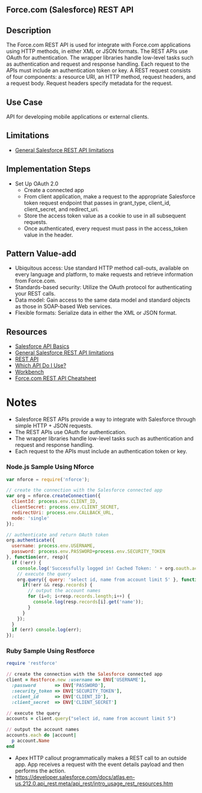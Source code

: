 ## Force.com (Salesforce) REST API

## Description
The Force.com REST API is used for integrate with Force.com applications using HTTP methods, in either XML or JSON formats. The REST APIs use OAuth for authentication.  The wrapper libraries handle low-level tasks such as authentication and request and response handling.  Each request to the APIs must include an authentication token or key.
A REST request consists of four components: a resource URI, an HTTP method, request headers, and a request body. Request headers specify metadata for the request. 
## Use Case
API for developing mobile applications or external clients.
## Limitations
* [General Salesforce REST API limitations](https://developer.salesforce.com/docs/atlas.en-us.212.0.api.meta/api/implementation_considerations.htm?SearchType=Stem)

## Implementation Steps
* Set Up OAuth 2.0
  * Create a connected app
  * From client application, make a request to the appropriate Salesforce token request endpoint that passes in grant_type, client_id, client_secret, and redirect_uri. 
  * Store the access token value as a cookie to use in all subsequent requests. 
  * Once authenticated, every request must pass in the access_token value in the header. 

## Pattern Value-add
* Ubiquitous access: Use standard HTTP method call-outs, available on every language and platform, to make requests and retrieve information from Force.com.
* Standards-based security: Utilize the OAuth protocol for authenticating your REST calls.
* Data model: Gain access to the same data model and standard objects as those in SOAP-based Web services.
* Flexible formats: Serialize data in either the XML or JSON format.
## Resources
* [Salesforce API Basics](https://trailhead.salesforce.com/modules/api_basics)
* [General Salesforce REST API limitations](https://developer.salesforce.com/docs/atlas.en-us.212.0.api.meta/api/implementation_considerations.htm?SearchType=Stem)
* [REST API](https://developer.salesforce.com/page/REST_API)
* [Which API Do I Use?](https://help.salesforce.com/articleView?id=integrate_what_is_api.htm&type=5)
* [Workbench](workbench.developerforce.com/login.php)
* [Force.com REST API Cheatsheet](http://resources.docs.salesforce.com/rel1/doc/en-us/static/pdf/SF_Rest_API_cheatsheet_web.pdf)
# Notes
* Salesforce REST APIs provide a way to integrate with Salesforce through simple HTTP + JSON requests. 
* The REST APIs use OAuth for authentication.
* The wrapper libraries handle low-level tasks such as authentication and request and response handling.
* Each request to the APIs must include an authentication token or key.

### Node.js Sample Using Nforce
```Node.js
var nforce = require('nforce');

// create the connection with the Salesforce connected app
var org = nforce.createConnection({
  clientId: process.env.CLIENT_ID,
  clientSecret: process.env.CLIENT_SECRET,
  redirectUri: process.env.CALLBACK_URL,
  mode: 'single'
});

// authenticate and return OAuth token
org.authenticate({
  username: process.env.USERNAME,
  password: process.env.PASSWORD+process.env.SECURITY_TOKEN
}, function(err, resp){
  if (!err) {
    console.log('Successfully logged in! Cached Token: ' + org.oauth.access_token);
    // execute the query
    org.query({ query: 'select id, name from account limit 5' }, function(err, resp){
      if(!err && resp.records) {
        // output the account names
        for (i=0; i<resp.records.length;i++) {
          console.log(resp.records[i].get('name'));
        }
      }
    });
  }
  if (err) console.log(err);
});
```
### Ruby Sample Using Restforce
```Ruby
require 'restforce'

// create the connection with the Salesforce connected app
client = Restforce.new :username => ENV['USERNAME'],
  :password       => ENV['PASSWORD'],
  :security_token => ENV['SECURITY_TOKEN'],
  :client_id      => ENV['CLIENT_ID'],
  :client_secret  => ENV['CLIENT_SECRET']

// execute the query
accounts = client.query("select id, name from account limit 5")

// output the account names
accounts.each do |account|
  p account.Name
end
```

* Apex HTTP callout programmatically makes a REST call to an outside app.  App receives a request with the event details payload and then performs the action.
* https://developer.salesforce.com/docs/atlas.en-us.212.0.api_rest.meta/api_rest/intro_usage_rest_resources.htm
